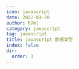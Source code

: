 ```yaml
---
icon: javascript
date: 2022-03-30
author: h7ml
category: javascript
tag: javascript
title: javascript 数据类型
index: false
dir:
  order: 3
---
```

